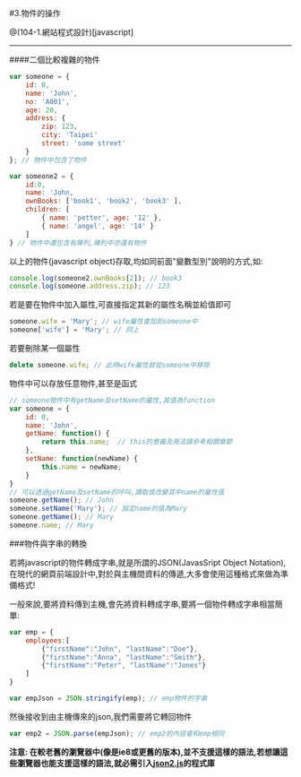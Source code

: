 #3.物件的操作

@(104-1.網站程式設計)[javascript]

---

####二個比較複雜的物件

```javascript
var someone = {
	id: 0,
	name: 'John',
	no: 'A001',
	age: 20,
	address: {
		zip: 123,
		city: 'Taipei'
		street: 'some street'
	}
}; // 物件中包含了物件
```
```javascript
var someone2 = {
	id:0, 
	name: 'John,
	ownBooks: ['book1', 'book2', 'book3' ],
	children: [
		{ name: 'petter', age: '12' },
		{ name: 'angel', age: '14' } 
	]
} // 物件中還包含有陣列,陣列中亦還有物件
```

以上的物件(javascript object)存取,均如同前面"變數型別"說明的方式,如:

```javascript
console.log(someone2.ownBooks[2]); // book3
console.log(someone.address.zip); // 123
```

若是要在物件中加入屬性,可直接指定其新的屬性名稱並給值即可

```javascript
someone.wife = 'Mary'; // wife屬性會加到someone中
someone['wife'] = 'Mary'; // 同上
```

若要刪除某一個屬性

```	javascript
delete someone.wife; // 此時wife屬性就從someone中移除
```

物件中可以存放任意物件,甚至是函式

```javascript
// someone物件中有getName及setName的屬性,其值為function
var someone = {
	id: 0,
	name: 'John',
	getName: function() { 
		return this.name;  // this的意義及用法請參考相關章節
	},
	setName: function(newName) { 
		this.name = newName; 
	}
}
// 可以透過getName及setName的呼叫,讀取或改變其中name的屬性值
someone.getName(); // John
someone.setName('Mary'); // 設定name的值為Mary
someone.getName(); // Mary
someone.name; // Mary
```

###物件與字串的轉換

若將javascript的物件轉成字串,就是所謂的JSON(JavasSript Object Notation),在現代的網頁前端設計中,對於與主機間資料的傳遞,大多會使用這種格式來做為準備格式!

一般來說,要將資料傳到主機,會先將資料轉成字串,要將一個物件轉成字串相當簡單:

```javascript
var emp = {
    employees:[
        {"firstName":"John", "lastName":"Doe"}, 
        {"firstName":"Anna", "lastName":"Smith"}, 
        {"firstName":"Peter", "lastName":"Jones"}
    ]
}

var empJson = JSON.stringify(emp); // emp物件的字串
```

然後接收到由主機傳來的json,我們需要將它轉回物件

```javascript
var emp2 = JSON.parse(empJson); // emp2的內容會和emp相同
```

**注意: 在較老舊的瀏覽器中(像是ie8或更舊的版本),並不支援這樣的語法,若想讓這些瀏覽器也能支援這樣的語法,就必需引入[json2.js](https://github.com/douglascrockford/JSON-js/blob/master/json2.js)的程式庫**
